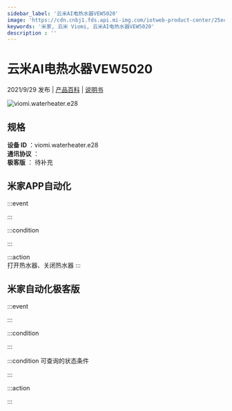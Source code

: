 ```yaml
---
sidebar_label: '云米AI电热水器VEW5020'
image: 'https://cdn.cnbj1.fds.api.mi-img.com/iotweb-product-center/25ec699bc3a9d6b7d9658dce8f0f7118_1629882693832.png?GalaxyAccessKeyId=AKVGLQWBOVIRQ3XLEW&Expires=9223372036854775807&Signature=yN1HHMCqyNCuaJr0hWaawlHn9z4='
keywords: '米家, 云米 Viomi, 云米AI电热水器VEW5020'
description : ''
---
```

# 云米AI电热水器VEW5020

2021/9/29 发布 | [产品百科](https://home.mi.com/webapp/content/baike/product/index.html?model=viomi.waterheater.e28/) | [说明书](https://home.mi.com/views/introduction.html?model=viomi.waterheater.e28&region=cn)

![viomi.waterheater.e28](https://cdn.cnbj1.fds.api.mi-img.com/iotweb-product-center/25ec699bc3a9d6b7d9658dce8f0f7118_1629882693832.png?GalaxyAccessKeyId=AKVGLQWBOVIRQ3XLEW&Expires=9223372036854775807&Signature=yN1HHMCqyNCuaJr0hWaawlHn9z4=)

## 规格  
> 
**设备 ID** ：viomi.waterheater.e28  
**通讯协议** ：  
**极客版**  ： 待补充 


## 米家APP自动化  

:::event  

:::

:::condition  

:::

:::action   
打开热水器、关闭热水器
:::

## 米家自动化极客版  

:::event  

:::

:::condition  

:::

:::condition 可查询的状态条件  

:::

:::action  

:::

        
